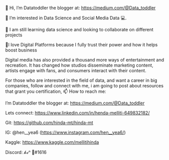 👋 Hi, I’m Datatoddler the blogger at: https://medium.com/@Data_toddler

👀 I’m interested in Data Science and Social Media Data 💻.

🤝 I am still learning data science and looking to collaborate on different projects

💞️I love Digital Platforms because I fully trust their power and how it helps boost business 


Digital media has also provided a thousand more ways of entertainment and recreation. It has changed how studios disseminate marketing content, artists engage with fans, and consumers interact with their content.


For those who are interested in the field of data, and want a career in big companies, follow and connect with me, i am going to post about resources that grant you certification,
📫 How to reach me:

I’m Datatoddler the blogger at: https://medium.com/@Data_toddler 

Lets connect: https://www.linkedin.com/in/henda-melliti-649832182/

Git: https://github.com/hinda-mt/hinda-mt 

IG: @hen__yea6 (https://www.instagram.com/hen__yea6/)

Kaggle: https://www.kaggle.com/mellitihinda

Discord: 𝒽ℯⁿ 🦋#1616

